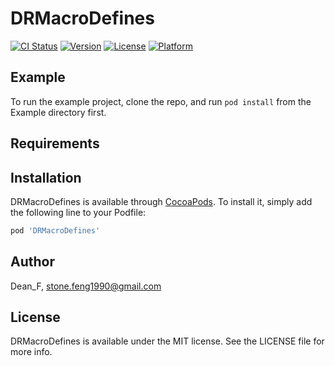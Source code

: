 # DRMacroDefines

[![CI Status](https://img.shields.io/travis/Dean_F/DRMacroDefines.svg?style=flat)](https://travis-ci.org/Dean_F/DRMacroDefines)
[![Version](https://img.shields.io/cocoapods/v/DRMacroDefines.svg?style=flat)](https://cocoapods.org/pods/DRMacroDefines)
[![License](https://img.shields.io/cocoapods/l/DRMacroDefines.svg?style=flat)](https://cocoapods.org/pods/DRMacroDefines)
[![Platform](https://img.shields.io/cocoapods/p/DRMacroDefines.svg?style=flat)](https://cocoapods.org/pods/DRMacroDefines)

## Example

To run the example project, clone the repo, and run `pod install` from the Example directory first.

## Requirements

## Installation

DRMacroDefines is available through [CocoaPods](https://cocoapods.org). To install
it, simply add the following line to your Podfile:

```ruby
pod 'DRMacroDefines'
```

## Author

Dean_F, stone.feng1990@gmail.com

## License

DRMacroDefines is available under the MIT license. See the LICENSE file for more info.
